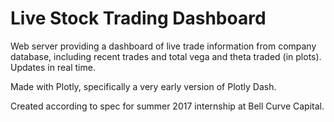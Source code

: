 # Live Stock Trading Dashboard

Web server providing a dashboard of live trade information from company database, including recent trades and total vega and theta traded (in plots).  Updates in real time.

Made with Plotly, specifically a very early version of Plotly Dash.

Created according to spec for summer 2017 internship at Bell Curve Capital.